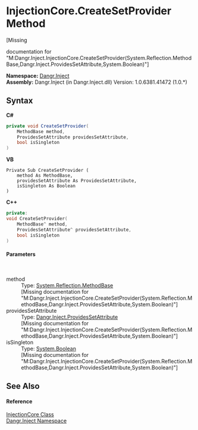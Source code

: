 # InjectionCore.CreateSetProvider Method 
 

\[Missing <summary> documentation for "M:Dangr.Inject.InjectionCore.CreateSetProvider(System.Reflection.MethodBase,Dangr.Inject.ProvidesSetAttribute,System.Boolean)"\]

**Namespace:**&nbsp;<a href="N_Dangr_Inject">Dangr.Inject</a><br />**Assembly:**&nbsp;Dangr.Inject (in Dangr.Inject.dll) Version: 1.0.6381.41472 (1.0.*)

## Syntax

**C#**<br />
``` C#
private void CreateSetProvider(
	MethodBase method,
	ProvidesSetAttribute providesSetAttribute,
	bool isSingleton
)
```

**VB**<br />
``` VB
Private Sub CreateSetProvider ( 
	method As MethodBase,
	providesSetAttribute As ProvidesSetAttribute,
	isSingleton As Boolean
)
```

**C++**<br />
``` C++
private:
void CreateSetProvider(
	MethodBase^ method, 
	ProvidesSetAttribute^ providesSetAttribute, 
	bool isSingleton
)
```


#### Parameters
&nbsp;<dl><dt>method</dt><dd>Type: <a href="http://msdn2.microsoft.com/en-us/library/29c267yf" target="_blank">System.Reflection.MethodBase</a><br />\[Missing <param name="method"/> documentation for "M:Dangr.Inject.InjectionCore.CreateSetProvider(System.Reflection.MethodBase,Dangr.Inject.ProvidesSetAttribute,System.Boolean)"\]</dd><dt>providesSetAttribute</dt><dd>Type: <a href="T_Dangr_Inject_ProvidesSetAttribute">Dangr.Inject.ProvidesSetAttribute</a><br />\[Missing <param name="providesSetAttribute"/> documentation for "M:Dangr.Inject.InjectionCore.CreateSetProvider(System.Reflection.MethodBase,Dangr.Inject.ProvidesSetAttribute,System.Boolean)"\]</dd><dt>isSingleton</dt><dd>Type: <a href="http://msdn2.microsoft.com/en-us/library/a28wyd50" target="_blank">System.Boolean</a><br />\[Missing <param name="isSingleton"/> documentation for "M:Dangr.Inject.InjectionCore.CreateSetProvider(System.Reflection.MethodBase,Dangr.Inject.ProvidesSetAttribute,System.Boolean)"\]</dd></dl>

## See Also


#### Reference
<a href="T_Dangr_Inject_InjectionCore">InjectionCore Class</a><br /><a href="N_Dangr_Inject">Dangr.Inject Namespace</a><br />
